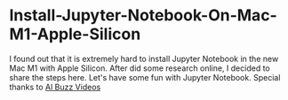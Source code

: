 # Install-Jupyter-Notebook-On-Mac-M1-Apple-Silicon

I found out that it is extremely hard to install Jupyter Notebook in the new Mac M1 with Apple Silicon.
After did some research online, I decided to share the steps here.
Let's have some fun with Jupyter Notebook.
Special thanks to [Al Buzz Videos](https://www.youtube.com/watch?v=W_Qbrnp6uis)
